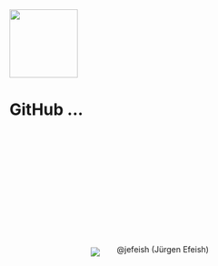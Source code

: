 <img width="120px" src="images/octo-white.png">

# GitHub ...

<br><br><br><br><br><br><br><br><br><br><br>

<div style="display: flex; align-items: center; justify-content: center">
<div><img src="images/jefeish.png" /></div>
<div style="padding:0px 10px 10px 30px">@jefeish (Jürgen Efeish)</div>
</div>
